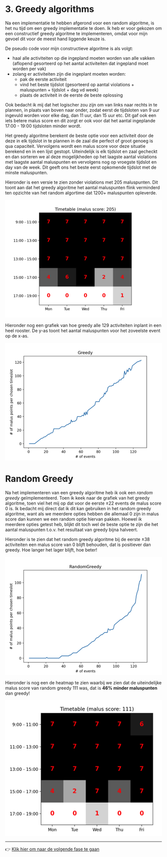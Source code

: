 # 3. Greedy algorithms

Na een implementatie te hebben afgerond voor een random algoritme, is het nu
tijd om een greedy implementatie te doen. Ik heb er voor gekozen om een
constructief greedy algoritme te implementeren, omdat voor mijn gevoel dit voor
de meest hand liggende keuze is.

De pseudo code voor mijn constructieve algoritme is als volgt:
-  haal alle activiteiten op die ingepland moeten worden van alle vakken
   (aflopend gesorteerd op het aantal activiteiten dat ingepland moet worden per
   vak)
-  zolang er activiteiten zijn die ingeplant moeten worden:
    - pak de eerste activiteit
    - vind het beste tijdslot (gesorteerd op aantal violations + maluspunten + tijdslot + dag vd week)
    - plaats de activiteit in de eerste de beste oplossing

Ook bedacht ik mij dat het logischer zou zijn om van links naar rechts in te
plannen, in plaats van boven naar onder, zodat eerst de tijdsloten van 9 uur
ingevuld worden voor elke dag, dan 11 uur, dan 15 uur etc. Dit gaf ook een iets
betere malus score en dit zorgt er ook voor dat het aantal ingeplande 17:00 -
19:00 tijdsloten minder wordt.

Het greedy algoritme berekent de beste optie voor een activiteit door de deze in
elk tijdslot in te plannen in de zaal die perfect of groot genoeg is qua
capaciteit. Vervolgens wordt een malus score voor deze situatie berekend en in
een lijst gestopt. Uiteindelijk is elk tijdslot en zaal gecheckt en dan sorteren
we al deze mogelijkheden op het laagste aantal violations met laagste aantal
maluspunten en vervolgens nog op vroegste tijdslot en day van de week. Dit geeft
ons het beste eerst opkomende tijdslot met de minste maluspunten.

Hieronder is een versie te zien zonder violations met 205 maluspunten. Dit toont
aan dat het greedy algoritme het aantal maluspunten flink verminderd ten
opzichte van het random algortime dat 1200+ maluspunten opleverde.

![heatmap with timetable results](./heatmap.png)

Hieronder nog een grafiek van hoe greedy alle 129 activiteiten inplant in een
heel rooster. De y-as toont het aantal maluspunten voor het zoveelste event op
de x-as.

![line graph showing 129 events being scheduled](./stats.png)

# Random Greedy

Na het implementeren van een greedy algoritme heb ik ook een *random  greedy*
geïmplementeerd. Toen ik keek naar de grafiek van het greedy algoritme, toen
viel het mij op dat voor de eerste ±22 events de malus score 0 is. Ik bedacht
mij direct dat ik dit kan gebruiken in het random greedy algoritme, want als we
meerdere opties hebben die allemaal 0 zijn in malus score dan kunnen we een
random optie hiervan pakken. Hoewel ik meerdere opties getest heb, blijkt dit
toch wel de beste optie te zijn die het aantal maluspunten t.o.v. het resultaat
van greedy bijna halveert.

Hieronder is te zien dat het random greedy algoritme bij de eerste ±38
activiteiten een malus score van 0 blijft behouden, dat is positiever dan
greedy. Hoe langer het lager blijft, hoe beter!

![random greedy graph](./stats-random-greedy.png)

Hieronder is nog een de heatmap te zien waarbij we zien dat de uiteindelijke
malus score van random greedy 111 was, dat is **46% minder maluspunten** dan
greedy!

![random greedy heatmap](./heatmap-random-greedy.png)

---

:point_right: [Klik hier om naar de volgende fase te gaan](../4-hillclimber/README.md)
